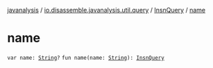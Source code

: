 [javanalysis](../../index.md) / [io.disassemble.javanalysis.util.query](../index.md) / [InsnQuery](index.md) / [name](./name.md)

# name

`var name: `[`String`](https://kotlinlang.org/api/latest/jvm/stdlib/kotlin/-string/index.html)`?`
`fun name(name: `[`String`](https://kotlinlang.org/api/latest/jvm/stdlib/kotlin/-string/index.html)`): `[`InsnQuery`](index.md)